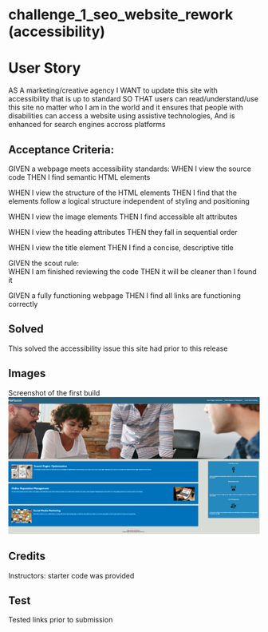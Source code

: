 # challenge_1_seo_website_rework (accessibility)

# User Story
AS A marketing/creative agency
I WANT to update this site with accessibility that is up to standard
SO THAT users can read/understand/use this site no matter who I am in the world and it ensures that people with disabilities can access a website using assistive technologies,
And is enhanced for search engines accross platforms

## Acceptance Criteria: 
GIVEN a webpage meets accessibility standards:
WHEN I view the source code
THEN I find semantic HTML elements

WHEN I view the structure of the HTML elements
THEN I find that the elements follow a logical structure independent of styling and positioning

WHEN I view the image elements
THEN I find accessible alt attributes

WHEN I view the heading attributes
THEN they fall in sequential order

WHEN I view the title element
THEN I find a concise, descriptive title

GIVEN the scout rule:  
WHEN I am finished reviewing the code
THEN it will be cleaner than I found it

GIVEN a fully functioning webpage 
THEN I find all links are functioning correctly

## Solved
This solved the accessibility issue this site had prior to this release

## Images
Screenshot of the first build
![Horiseon Home Page Screenshot](https://github.com/kimberlyrobinson11122/challenge_1_seo_website_rework/blob/main/assets/images/Horiseon_Home_Page_Screenshot_Launch.png "Horiseon Home Page Screenshot")

## Credits
Instructors: starter code was provided

## Test
Tested links prior to submission